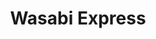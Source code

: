 ---
layout: place
title: "Wasabi Express"
permalink: /kentucky/owensboro/wasabi-express.html
stateAbbr: KY
stateName: Kentucky
cityName: Owensboro
seo:
  name: "Wasabi Express"
  type: Restaurant
  links: https://www.wasabiowensboro.com/
description: "Casual, contemporary Japanese eatery offering sushi, hibachi & more for dine-in or carryout. Wasabi Express serves delicious sushi in Owensboro, Kentucky. Try fresh Japanese dishes for a great dining experience. Available for takeout, delivery, lunch, and dinner."
place_id: ChIJ20juHsi7b4gRLk8l5Xj8V7I
photos:
  - name: >-
      places/ChIJ20juHsi7b4gRLk8l5Xj8V7I/photos/AeeoHcLii5K2UM4T4T4Kd41IBYtoVRGRGZSX0-i-2Buwl5gZkG_zwnPS6bbBdrSEfVxmBUlcbcIfLTCAScr7hKr61XRHEuye73NUw9lC3trFgoG90NGCoGTGJOotZs_vHv8R0z-D2ymOhHtW_kiCWHC17r10vakjNO_2DT7c6sJsn7_7n_sgxwSOIN81RZb5T5aXOTmu1n7OK7XL6yyFCx5FrY81JNak2zBRnpM-SOwJbKI5mNNMv9rb2ZVD68-NP0a-wpfrHt_gCUWZdCOykZOUTilkie6hXyNMiF2fgLh7XX8TyQ
    widthPx: 1024
    heightPx: 575
    authorAttributions:
      - displayName: Wasabi Express
        uri: https://maps.google.com/maps/contrib/111693936195689390110
        photoUri: >-
          https://lh3.googleusercontent.com/a-/ALV-UjUeNPtX3NTE1A3un9lZCb38V_lhcFhxeAnEnpaxAwrHyP6HsCBI=s100-p-k-no-mo
    flagContentUri: >-
      https://www.google.com/local/imagery/report/?cb_client=maps_api_places.places_api&image_key=!1e10!2sAF1QipMWb4KDT23JG5cRELFVSDYCJaWqOOMo4SOgerTe&hl=en-US
    googleMapsUri: >-
      https://www.google.com/maps/place//data=!3m4!1e2!3m2!1sAF1QipMWb4KDT23JG5cRELFVSDYCJaWqOOMo4SOgerTe!2e10!4m2!3m1!1s0x886fbbc81eee48db:0xb257fc78e5254f2e
  - name: >-
      places/ChIJ20juHsi7b4gRLk8l5Xj8V7I/photos/AeeoHcLEffW7yLaoAwntqFGUnoE4uoxteIRowSLv2oBYbARwieDAvuUmiDFAPk4di-Pis2ZFjs3_BlFQsK4ZpjZF7UaAuoJz8Ad20fhXQGm2A9kjPQuzhDy77SfbuSIh76PCbE80a1AI9si440Di6Ytc4RChHL4NUmaFlt0I0cUZC0ZpjHTc14sf19Xwo3ZhPviYQIeSAGLh9UKnuxEu-sTm7t7Ec9cxQbp9By_BONolm6QBiAidy8UpFsGHch4YJ7mMzrKn25cJ7VzRDTQquR2bGm2QteUcUO0ECFV5kzdO4oBU7w
    widthPx: 2048
    heightPx: 1365
    authorAttributions:
      - displayName: Wasabi Express
        uri: https://maps.google.com/maps/contrib/111693936195689390110
        photoUri: >-
          https://lh3.googleusercontent.com/a-/ALV-UjUeNPtX3NTE1A3un9lZCb38V_lhcFhxeAnEnpaxAwrHyP6HsCBI=s100-p-k-no-mo
    flagContentUri: >-
      https://www.google.com/local/imagery/report/?cb_client=maps_api_places.places_api&image_key=!1e10!2sAF1QipNmAS1nCVNARjOwZF2_CkgvJSeLktHfPhXxbWSt&hl=en-US
    googleMapsUri: >-
      https://www.google.com/maps/place//data=!3m4!1e2!3m2!1sAF1QipNmAS1nCVNARjOwZF2_CkgvJSeLktHfPhXxbWSt!2e10!4m2!3m1!1s0x886fbbc81eee48db:0xb257fc78e5254f2e
  - name: >-
      places/ChIJ20juHsi7b4gRLk8l5Xj8V7I/photos/AeeoHcJTO7rImlZhV0wcs4IWfznTe876RdD99hMxWALjdOQRU1D5BCM9ukENw95evFd1v8at4RTO6QkbxoQAr5t2k3C6P-rr0tfJ9NvTA3FYmKg2HDkaOD-S6AK0gPEBUO_cy3vEL9txCm7qrjAONsWeVOmgx8wRJT0hXjuUWuGYDoXn5sipmRz3skWZvHf1GhqZ4n95rsaSXfmA-kPIttjGpa642K3k0r7zH9yY3lpux3tqToZl5Wy4Jy9YUXsfpms9ox0VYimThluXXvnMTkWMY-Otd73XR00xFLy5T3iE2yewxxwfxvi8MCAWsWHlwHy2PMj2Ip_6f9zYbImwFSZNujhsQzeDwPWS5c0pB8mvKETPGnWOq24UxWSWSGeS9Rn502UNv-asX3ATylb9W7l1IOvfKWVoYa2Bvsi1AylWsTQ
    widthPx: 4032
    heightPx: 1960
    authorAttributions:
      - displayName: Z3R0 C001 (Z3R0)
        uri: https://maps.google.com/maps/contrib/101024165763464752894
        photoUri: >-
          https://lh3.googleusercontent.com/a-/ALV-UjV3jKa5nUGvqUA76ySsgAXocHHyBHh-oKx6oxxguzUOLhIPYrpNow=s100-p-k-no-mo
    flagContentUri: >-
      https://www.google.com/local/imagery/report/?cb_client=maps_api_places.places_api&image_key=!1e10!2sCIHM0ogKEICAgICKnpKvPw&hl=en-US
    googleMapsUri: >-
      https://www.google.com/maps/place//data=!3m4!1e2!3m2!1sCIHM0ogKEICAgICKnpKvPw!2e10!4m2!3m1!1s0x886fbbc81eee48db:0xb257fc78e5254f2e
  - name: >-
      places/ChIJ20juHsi7b4gRLk8l5Xj8V7I/photos/AeeoHcJsmcYaPRVuR2WNh7WYcg_cv4rLp9iSa1Kl3j77huYdfjsIMO4gUWOiUojwFE4U3QnPiVhtE8bYUfF_N7omGDuUsAfFyUU3x2ZkyipCs0FCQf2L0fh7HBfFLbZCiRd-ixrnAXryr4qVnL7dR2yEhL2CjA87qzKNvdPCGLTSn3cz3T9oId39i7M8H9vXnciYBKwbWtDVJG4wYtWA-SBZQO71PiKrNRudatk-4pehR07Y8r8msMGrRKzdzwtZltL_pYJcpMghdSSp_BQ2HykMDk0-WVLL2yMWw2DfyFyzwbFFzgQELLK49bJTICyPxATwyPDWCqxxgdag55os4v33Fzli6MXvmI_9SJWRZ2qGqTUgaZXTIRxHOp5aMSzEmv7AOg8lIERehw6gCanz25qw13T5wuN989XWgnmWGtDFQqJYxg
    widthPx: 3000
    heightPx: 4000
    authorAttributions:
      - displayName: Corey Durham
        uri: https://maps.google.com/maps/contrib/100181304159007325169
        photoUri: >-
          https://lh3.googleusercontent.com/a-/ALV-UjW-tlUIRW11J9B9rO8rVKh7nEpZIYWoqDuu1Yr3Rpqm4p7-p0jr=s100-p-k-no-mo
    flagContentUri: >-
      https://www.google.com/local/imagery/report/?cb_client=maps_api_places.places_api&image_key=!1e10!2sCIHM0ogKEICAgID9lP_BEQ&hl=en-US
    googleMapsUri: >-
      https://www.google.com/maps/place//data=!3m4!1e2!3m2!1sCIHM0ogKEICAgID9lP_BEQ!2e10!4m2!3m1!1s0x886fbbc81eee48db:0xb257fc78e5254f2e
  - name: >-
      places/ChIJ20juHsi7b4gRLk8l5Xj8V7I/photos/AeeoHcLL3133HkgueEVlvviDZR11JpnTP3O2qy4gPRerMb1KTjQsEFvZrHZLz_LxLJAmvsdBFUNiioMX3U7cLtzul80hkIzEuAGZimDHjN6bLSpDzs29EmKVd5uijj7aA00qxM9dFZqa_BLOTgGsDfvMUMlIS1morVPDBYVqQTvavxucqMVhO0nFXmPrCj3KwJMNn7HD_fhEKDCTpPbDDg9-rEJq0RkV25uZaGb1vs3i_qEUJc9nuNT-DL4IKhZDPyLISKE7N4JH3g-4XhgEwjSgEB7lkREl4enxGlbT-oB0kTGdoZiKstxinHNlyRIY5jQBn1THZunrT3qTsf71dxYfuK26zN1rVJofxp9Qz6Lub-CDSrbPOGy8GfcFc3u_arJl-YqZCrg3vTZq6-nxPAjCYHOtDmeuvPAy0pQ2c_frNcacHw
    widthPx: 4032
    heightPx: 3024
    authorAttributions:
      - displayName: Tina Howard
        uri: https://maps.google.com/maps/contrib/108683954263815000659
        photoUri: >-
          https://lh3.googleusercontent.com/a-/ALV-UjWsH-1vQptTP5jrt40sl6wNzq_2lJRqYXiY1UkUjrqVovlXYOEtwg=s100-p-k-no-mo
    flagContentUri: >-
      https://www.google.com/local/imagery/report/?cb_client=maps_api_places.places_api&image_key=!1e10!2sCIHM0ogKEICAgIDhiqbpBg&hl=en-US
    googleMapsUri: >-
      https://www.google.com/maps/place//data=!3m4!1e2!3m2!1sCIHM0ogKEICAgIDhiqbpBg!2e10!4m2!3m1!1s0x886fbbc81eee48db:0xb257fc78e5254f2e
  - name: >-
      places/ChIJ20juHsi7b4gRLk8l5Xj8V7I/photos/AeeoHcImRxnbJXjB2ViNPoQuSoLzoHy33REuK9k659D6lELjx8YLyh8bANj1scEm4jdMJhT2v3aFFc6mLQfQr8_SVyoUK6Ud5i_AS0VDH1RuN00YgP2hWw9GYp36uxrDW5L7JUsO72fZTjzunlZJDiz6Q7SVRst6BMkgUrmCMaPgjpZ5VjIrrjs5gte5I8iI7s_BKvlVLPlJP9xIkmYAC5s4D60DGTB8oenrcE35Iv3LGdFVB5-XJi_DRYKDFfPSzzF34ouWa2RYTumu2kb1Fg5M6JPZigrmd7gMYvLTfcK2yH9tSs0v51aUma5bW0vKxs7nCaVqcfGg_saQ3Q19OugwVOmSyR1XzkSegwen2_pq2QrwJdhAexnqDlXKuBr_GGbZ7w9g0dKsBidFDIw2-w8KfldBkBLU4HSf0viFofWA_yrm1g
    widthPx: 4032
    heightPx: 3024
    authorAttributions:
      - displayName: Paula Bellomy
        uri: https://maps.google.com/maps/contrib/103288257200145930911
        photoUri: >-
          https://lh3.googleusercontent.com/a-/ALV-UjUW06bFusUDSq2tRejQzlIgfBxdxc4FZpdRDbXtwB4CvXLi-zuc=s100-p-k-no-mo
    flagContentUri: >-
      https://www.google.com/local/imagery/report/?cb_client=maps_api_places.places_api&image_key=!1e10!2sCIHM0ogKEICAgIDb6OzseA&hl=en-US
    googleMapsUri: >-
      https://www.google.com/maps/place//data=!3m4!1e2!3m2!1sCIHM0ogKEICAgIDb6OzseA!2e10!4m2!3m1!1s0x886fbbc81eee48db:0xb257fc78e5254f2e
  - name: >-
      places/ChIJ20juHsi7b4gRLk8l5Xj8V7I/photos/AeeoHcIVvi2TBczQg1e0XcQJMWFnKjHpsH6jTC_N-WlQcPnEbfM2p2u2CjPXJspPNjs0OSoe6My9yBOtJfOfPtyPKE5Lt9JjQNiWgAxR47lYkv6jaS2RvJ5rhizGd5TKpR2Sf9xKEMaukPrI6KzwGrrsBLXTsbx9S_6gmn4rCXjTpZ1deAqzvySdLzBj58ZuB7oykq-pvuI2GvJTJqIX3pqZqSzVOQc_eZsk5gfEqYPH4zljtrNEFFd9sZcMjt_lJcvHbeGCW3aixzQDVZijoD2rxOGpRTEry_KXGSzg4TxdFc3irg
    widthPx: 2048
    heightPx: 1522
    authorAttributions:
      - displayName: Wasabi Express
        uri: https://maps.google.com/maps/contrib/111693936195689390110
        photoUri: >-
          https://lh3.googleusercontent.com/a-/ALV-UjUeNPtX3NTE1A3un9lZCb38V_lhcFhxeAnEnpaxAwrHyP6HsCBI=s100-p-k-no-mo
    flagContentUri: >-
      https://www.google.com/local/imagery/report/?cb_client=maps_api_places.places_api&image_key=!1e10!2sAF1QipNsXXL7CFRjf3ohh4uKpjYGrWDEA1rC6QAMklbw&hl=en-US
    googleMapsUri: >-
      https://www.google.com/maps/place//data=!3m4!1e2!3m2!1sAF1QipNsXXL7CFRjf3ohh4uKpjYGrWDEA1rC6QAMklbw!2e10!4m2!3m1!1s0x886fbbc81eee48db:0xb257fc78e5254f2e
  - name: >-
      places/ChIJ20juHsi7b4gRLk8l5Xj8V7I/photos/AeeoHcIQQNl0rKNF2XUpsOQFtrJONQ6pUGb-BsncB01YHFb2MSniMeazkDkdayQrpetKuI0dB7CMZj8fvNRbCdqIHMhEN7UF3At3xIGWAVFPbcTuSQA1_vOnoYNF1IM4FbUJnGV2YwDXIh8t2e9D-QwtFF-R-oVmrEIvR2pwi0MfANJ54IbuDtzHcdpiDserqjgvKEGB9irzlaSv6i842V8RL36cTQ08spJdJSqs3-kg-sXdDNRcd__YU7dhD3_6G6NQwSr7WVs_ZAvR9WY60H3uN44RT857fBYr-22O7oYdnKELanbAQKDfOd-4clXJ1B8IctXl3pMZC7oHVQLgqYfNKnsky47Pc76Q_Z6UeCE_beMKk-6WHqWBB1QvNwT-mvfDqliRsInl1ZA382oMJAPXCLohDXP-sWNqveP4aE86dnKveCc
    widthPx: 4800
    heightPx: 2700
    authorAttributions:
      - displayName: Stanley Arachikavitz
        uri: https://maps.google.com/maps/contrib/103964686705297917023
        photoUri: >-
          https://lh3.googleusercontent.com/a/ACg8ocK7beJkTDp_r87j-C_gZLjFBiQ3OOJXn2ikaqHEKv_MWUZ4Wg=s100-p-k-no-mo
    flagContentUri: >-
      https://www.google.com/local/imagery/report/?cb_client=maps_api_places.places_api&image_key=!1e10!2sCIHM0ogKEICAgID4hbqYlQE&hl=en-US
    googleMapsUri: >-
      https://www.google.com/maps/place//data=!3m4!1e2!3m2!1sCIHM0ogKEICAgID4hbqYlQE!2e10!4m2!3m1!1s0x886fbbc81eee48db:0xb257fc78e5254f2e
  - name: >-
      places/ChIJ20juHsi7b4gRLk8l5Xj8V7I/photos/AeeoHcLZb0u9sVMzZ506UJhB9qziFZxuAfFIPt4L6sNh4I1PDUlGaUkdAz0frHp5ml4bfQMEIv3-JUpnPm7bECGiFkiBup79-3jc2NNJ3fUoW-jyoaga2E-86aTOmrcluD4b3UG3IL1MrHpBAvOC_sSedBT9U2_OMpd1WDD4FD_R8Ut8DqL-j1XCXPPaRFikCkB6bzWhjMTOB1suoWFfRU4C-rTtW702PZSt80x0EH0T8sa5hAruDIFdeXNmEYbUHpg32eR4hwblcKqWO0uHXHMM-kreS7-uLWydIYV7s24xjLggNpm-veuhiO8l7aN0-Oy_0Jo22FRv-mkyvEXHQnx9o7qwd-h_lxEIfgLC7u6sbazoj_bf2tw0IbWEH-zT-SLRU7ljmUE2hbYYKkSzdwDOq5-NIYA2qLby9T8UJ2cq7XhB9A
    widthPx: 3024
    heightPx: 4032
    authorAttributions:
      - displayName: Ava Whittaker
        uri: https://maps.google.com/maps/contrib/105142169870013374495
        photoUri: >-
          https://lh3.googleusercontent.com/a-/ALV-UjVbTf9hknmrs5tVWcMS7OdGYBE1iatlQee0KkxAd5tK_7Jy51c=s100-p-k-no-mo
    flagContentUri: >-
      https://www.google.com/local/imagery/report/?cb_client=maps_api_places.places_api&image_key=!1e10!2sCIHM0ogKEICAgIDH2oroBQ&hl=en-US
    googleMapsUri: >-
      https://www.google.com/maps/place//data=!3m4!1e2!3m2!1sCIHM0ogKEICAgIDH2oroBQ!2e10!4m2!3m1!1s0x886fbbc81eee48db:0xb257fc78e5254f2e
  - name: >-
      places/ChIJ20juHsi7b4gRLk8l5Xj8V7I/photos/AeeoHcJZNPdYpEJaQlRNiKBgCJJtKn-zRflJOI8fbXH84t_iXtlE-DGevuKbRJXuOjH3dLZGNtz_bjSXQhiJtv6FT-RuCgW7CIVI726Mp0ursGeGxjBLz6VCcKS-JM2UXxctJX9UAq2MGnCTEphKtlU_z1wF5aKzlnZuCuc_z5LbJmoi31wOaaJ-Sn1vBhoHYMeNQWg1ydQM9JCanweQg3IvPHXZ6fvLMRHqd7CqGPIhvndAKhrBBcTGuKfBRCKZWdqG5Vk9ND3JCFE3KBZr1RmhSvyTgdyJ-R9B-kW35iVPT5bLeDi-8kwsIaKzT6h8rAAIRiwvY_Zv7SO4pyARgmOo6_-g9X9rqURXZSTH0L8osfxrfq8jZe1Sxpg19aWbtHxy_Ux0IVKs1e7JKfbXN6ngt9TDGNQfAhDg7r7MrwyR73wRP6tE
    widthPx: 3000
    heightPx: 4000
    authorAttributions:
      - displayName: Kat Mullen
        uri: https://maps.google.com/maps/contrib/113965280863044497951
        photoUri: >-
          https://lh3.googleusercontent.com/a-/ALV-UjW3skEupIHMjxXku2xyZZGc4GSMF6k6nsTrvxNlJqSIfw-ytsQaUw=s100-p-k-no-mo
    flagContentUri: >-
      https://www.google.com/local/imagery/report/?cb_client=maps_api_places.places_api&image_key=!1e10!2sCIHM0ogKEICAgIDpp8vm2wE&hl=en-US
    googleMapsUri: >-
      https://www.google.com/maps/place//data=!3m4!1e2!3m2!1sCIHM0ogKEICAgIDpp8vm2wE!2e10!4m2!3m1!1s0x886fbbc81eee48db:0xb257fc78e5254f2e
address: '636 Southtown Blvd # 1, Owensboro, KY 42303, USA'
street: '636 Southtown Blvd # 1'
city: Owensboro
state: KY
zip: '42303'
country: USA
neighborhood: null
latitude: '37.721725'
longitude: '-87.122331'
accessibility_options:
  wheelchairAccessibleParking: true
  wheelchairAccessibleEntrance: true
  wheelchairAccessibleRestroom: true
  wheelchairAccessibleSeating: true
business_status: OPERATIONAL
name: Wasabi Express
google_maps_links:
  directionsUri: >-
    https://www.google.com/maps/dir//''/data=!4m7!4m6!1m1!4e2!1m2!1m1!1s0x886fbbc81eee48db:0xb257fc78e5254f2e!3e0
  placeUri: https://maps.google.com/?cid=12851017657895702318
  writeAReviewUri: >-
    https://www.google.com/maps/place//data=!4m3!3m2!1s0x886fbbc81eee48db:0xb257fc78e5254f2e!12e1
  reviewsUri: >-
    https://www.google.com/maps/place//data=!4m4!3m3!1s0x886fbbc81eee48db:0xb257fc78e5254f2e!9m1!1b1
  photosUri: >-
    https://www.google.com/maps/place//data=!4m3!3m2!1s0x886fbbc81eee48db:0xb257fc78e5254f2e!10e5
primary_type: Sushi Restaurant
opening_hours:
  regular: null
  current: null
secondary_opening_hours:
  regular:
    weekdayDescriptions: null
    type: null
  current:
    weekdayDescriptions: null
    type: null
phone: (270) 684-3500
price_level: PRICE_LEVEL_MODERATE
price_range: $10 &ndash; $20
rating: '4.4'
rating_count: 1072
website: https://www.wasabiowensboro.com/
reviews:
  - name: >-
      places/ChIJ20juHsi7b4gRLk8l5Xj8V7I/reviews/ChZDSUhNMG9nS0VJQ0FnTUNJdS1Ya0Z3EAE
    relativePublishTimeDescription: a week ago
    rating: 1
    text:
      text: >-
        I  absolutely love this place, and frequently go here. But today has
        been a terrible experience. First, we were shoved in the corner booth
        where door dashers also pick up orders so their butts were in our faces.
        Our waiter barely checked on us. And then my food arrived way after my
        husbands food as he and my daughter were already done eating by the time
        I received my food. I understand Being busy but come on seriously? That
        is not ok. Beyond disappointed. I am really upset.
      languageCode: en
    originalText:
      text: >-
        I  absolutely love this place, and frequently go here. But today has
        been a terrible experience. First, we were shoved in the corner booth
        where door dashers also pick up orders so their butts were in our faces.
        Our waiter barely checked on us. And then my food arrived way after my
        husbands food as he and my daughter were already done eating by the time
        I received my food. I understand Being busy but come on seriously? That
        is not ok. Beyond disappointed. I am really upset.
      languageCode: en
    authorAttribution:
      displayName: Kendall Tapp
      uri: https://www.google.com/maps/contrib/116750605936634192178/reviews
      photoUri: >-
        https://lh3.googleusercontent.com/a-/ALV-UjUbLGKjHqd5Uf_YXJCTROvSqvNvBzr69rhujFrZU3aYXAZSXDA=s128-c0x00000000-cc-rp-mo
    publishTime: '2025-04-05T00:00:13.489273Z'
    flagContentUri: >-
      https://www.google.com/local/review/rap/report?postId=ChZDSUhNMG9nS0VJQ0FnTUNJdS1Ya0Z3EAE&d=17924085&t=1
    googleMapsUri: >-
      https://www.google.com/maps/reviews/data=!4m6!14m5!1m4!2m3!1sChZDSUhNMG9nS0VJQ0FnTUNJdS1Ya0Z3EAE!2m1!1s0x886fbbc81eee48db:0xb257fc78e5254f2e
  - name: >-
      places/ChIJ20juHsi7b4gRLk8l5Xj8V7I/reviews/ChZDSUhNMG9nS0VJQ0FnTUNJaXFqeUtnEAE
    relativePublishTimeDescription: a week ago
    rating: 5
    text:
      text: >-
        Good sushi and hibachi for cheap. We frequently get take out from Wasabi
        and occasionally dine-in. When dining in, the service is always good and
        the atmosphere is nice and laid back. Compared to every sushi place I’ve
        been to the prices here are unbeatable.
      languageCode: en
    originalText:
      text: >-
        Good sushi and hibachi for cheap. We frequently get take out from Wasabi
        and occasionally dine-in. When dining in, the service is always good and
        the atmosphere is nice and laid back. Compared to every sushi place I’ve
        been to the prices here are unbeatable.
      languageCode: en
    authorAttribution:
      displayName: Daniel Miller
      uri: https://www.google.com/maps/contrib/105018842333947759074/reviews
      photoUri: >-
        https://lh3.googleusercontent.com/a-/ALV-UjX9xVtxTvo-U0R0yx_7j3amczVHFtLs0nrU7z_renBgbpoRdzI9=s128-c0x00000000-cc-rp-mo-ba3
    publishTime: '2025-03-31T23:47:19.443291Z'
    flagContentUri: >-
      https://www.google.com/local/review/rap/report?postId=ChZDSUhNMG9nS0VJQ0FnTUNJaXFqeUtnEAE&d=17924085&t=1
    googleMapsUri: >-
      https://www.google.com/maps/reviews/data=!4m6!14m5!1m4!2m3!1sChZDSUhNMG9nS0VJQ0FnTUNJaXFqeUtnEAE!2m1!1s0x886fbbc81eee48db:0xb257fc78e5254f2e
  - name: >-
      places/ChIJ20juHsi7b4gRLk8l5Xj8V7I/reviews/ChZDSUhNMG9nS0VJQ0FnSUNCck5qRUlnEAE
    relativePublishTimeDescription: a year ago
    rating: 5
    text:
      text: >-
        Had Wasabi Express again last night a d they did not disappoint.  Their
        sushi is always great and 50% off. I don't know how they can afford to
        do that with the quality that they serve? The calamari appetizer was
        cooked perfectly.  The hibachi was on point. Our server was good-looking
        also, that's always a plus.😁
      languageCode: en
    originalText:
      text: >-
        Had Wasabi Express again last night a d they did not disappoint.  Their
        sushi is always great and 50% off. I don't know how they can afford to
        do that with the quality that they serve? The calamari appetizer was
        cooked perfectly.  The hibachi was on point. Our server was good-looking
        also, that's always a plus.😁
      languageCode: en
    authorAttribution:
      displayName: Corey Durham
      uri: https://www.google.com/maps/contrib/100181304159007325169/reviews
      photoUri: >-
        https://lh3.googleusercontent.com/a-/ALV-UjW-tlUIRW11J9B9rO8rVKh7nEpZIYWoqDuu1Yr3Rpqm4p7-p0jr=s128-c0x00000000-cc-rp-mo-ba4
    publishTime: '2024-03-13T15:34:57.884682Z'
    flagContentUri: >-
      https://www.google.com/local/review/rap/report?postId=ChZDSUhNMG9nS0VJQ0FnSUNCck5qRUlnEAE&d=17924085&t=1
    googleMapsUri: >-
      https://www.google.com/maps/reviews/data=!4m6!14m5!1m4!2m3!1sChZDSUhNMG9nS0VJQ0FnSUNCck5qRUlnEAE!2m1!1s0x886fbbc81eee48db:0xb257fc78e5254f2e
  - name: >-
      places/ChIJ20juHsi7b4gRLk8l5Xj8V7I/reviews/ChdDSUhNMG9nS0VJQ0FnTURnOS16YzVnRRAB
    relativePublishTimeDescription: a month ago
    rating: 1
    text:
      text: >-
        No. Just no. The whole experience was awful from beginning to end. We
        will never go back to this location. Server was a young guy who had no
        clue what he was doing. We couldn't even get a to-go box from this guy.
        Just terrible. Our table was dirty. Couldn't get refills. He wasn't
        helpful with the menu at all. Pushed us to order then once our food
        arrived he was gone for good. Had to get up and ask for chopsticks. They
        weren't busy at all.
      languageCode: en
    originalText:
      text: >-
        No. Just no. The whole experience was awful from beginning to end. We
        will never go back to this location. Server was a young guy who had no
        clue what he was doing. We couldn't even get a to-go box from this guy.
        Just terrible. Our table was dirty. Couldn't get refills. He wasn't
        helpful with the menu at all. Pushed us to order then once our food
        arrived he was gone for good. Had to get up and ask for chopsticks. They
        weren't busy at all.
      languageCode: en
    authorAttribution:
      displayName: Amy Gardner
      uri: https://www.google.com/maps/contrib/116174755394210086222/reviews
      photoUri: >-
        https://lh3.googleusercontent.com/a-/ALV-UjWMOXIu9ZvvaIsSWqySyApHFpVoBbod6otyjgoKo5pPIkL3SY8Pbg=s128-c0x00000000-cc-rp-mo-ba4
    publishTime: '2025-02-28T10:00:12.231744Z'
    flagContentUri: >-
      https://www.google.com/local/review/rap/report?postId=ChdDSUhNMG9nS0VJQ0FnTURnOS16YzVnRRAB&d=17924085&t=1
    googleMapsUri: >-
      https://www.google.com/maps/reviews/data=!4m6!14m5!1m4!2m3!1sChdDSUhNMG9nS0VJQ0FnTURnOS16YzVnRRAB!2m1!1s0x886fbbc81eee48db:0xb257fc78e5254f2e
  - name: >-
      places/ChIJ20juHsi7b4gRLk8l5Xj8V7I/reviews/ChZDSUhNMG9nS0VJQ0FnTUNnalpQOUxREAE
    relativePublishTimeDescription: a month ago
    rating: 5
    text:
      text: >-
        Food was good and there was plenty. The spaghetti noodles was very
        white. They could have had a lot more teriyaki sauce cooked into them.
        They were not real flavorful as with other Asian restaurants. The rest
        of the meal was excellent.
      languageCode: en
    originalText:
      text: >-
        Food was good and there was plenty. The spaghetti noodles was very
        white. They could have had a lot more teriyaki sauce cooked into them.
        They were not real flavorful as with other Asian restaurants. The rest
        of the meal was excellent.
      languageCode: en
    authorAttribution:
      displayName: Ronald McPherson
      uri: https://www.google.com/maps/contrib/103344914020807090543/reviews
      photoUri: >-
        https://lh3.googleusercontent.com/a-/ALV-UjVcisoOQIzNFjXUYiidSbIdc3DTh3MrboILnVG2WT14HgOoP_s=s128-c0x00000000-cc-rp-mo-ba3
    publishTime: '2025-02-19T20:10:25.136969Z'
    flagContentUri: >-
      https://www.google.com/local/review/rap/report?postId=ChZDSUhNMG9nS0VJQ0FnTUNnalpQOUxREAE&d=17924085&t=1
    googleMapsUri: >-
      https://www.google.com/maps/reviews/data=!4m6!14m5!1m4!2m3!1sChZDSUhNMG9nS0VJQ0FnTUNnalpQOUxREAE!2m1!1s0x886fbbc81eee48db:0xb257fc78e5254f2e
parking_options:
  freeParkingLot: true
  freeStreetParking: true
  paidStreetParking: false
  valetParking: false
payment_options:
  acceptsCreditCards: true
  acceptsDebitCards: true
  acceptsCashOnly: false
  acceptsNfc: true
allow_dogs: null
curbside_pickup: false
delivery: true
dine_in: true
good_for_children: true
good_for_groups: true
good_for_sports: null
live_music: false
menu_for_children: true
outdoor_seating: false
reservable: true
restroom: true
serves_beer: true
serves_breakfast: false
serves_brunch: false
serves_cocktails: true
serves_coffee: true
serves_dinner: true
serves_dessert: true
serves_lunch: true
serves_vegetarian_food: true
serves_wine: true
takeout: true
summary: >-
  Casual, contemporary Japanese eatery offering sushi, hibachi & more for
  dine-in or carryout.

---